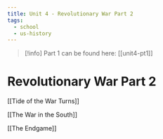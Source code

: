 ```yaml
---
title: Unit 4 - Revolutionary War Part 2
tags:
  - school
  - us-history
---
```

> [!info] Part 1 can be found here: [[unit4-pt1]]

# Revolutionary War Part 2

[[Tide of the War Turns]]

[[The War in the South]]

[[The Endgame]]